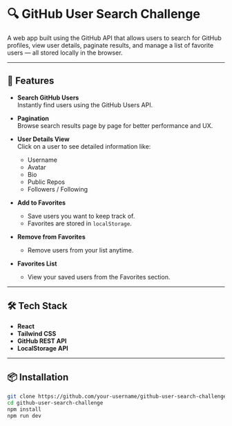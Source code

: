 # 🔍 GitHub User Search Challenge

A web app built using the GitHub API that allows users to search for GitHub profiles, view user details, paginate results, and manage a list of favorite users — all stored locally in the browser.

---

## 🚀 Features

- **Search GitHub Users**  
  Instantly find users using the GitHub Users API.

- **Pagination**  
  Browse search results page by page for better performance and UX.

- **User Details View**  
  Click on a user to see detailed information like:
  - Username
  - Avatar
  - Bio
  - Public Repos
  - Followers / Following

- **Add to Favorites**  
  - Save users you want to keep track of.
  - Favorites are stored in `localStorage`.

- **Remove from Favorites**  
  - Remove users from your list anytime.

- **Favorites List**  
  - View your saved users from the Favorites section.

---

## 🛠️ Tech Stack

- **React** 
- **Tailwind CSS**
- **GitHub REST API**
- **LocalStorage API**

---

## 📦 Installation

```bash
git clone https://github.com/your-username/github-user-search-challenge.git
cd github-user-search-challenge
npm install
npm run dev
